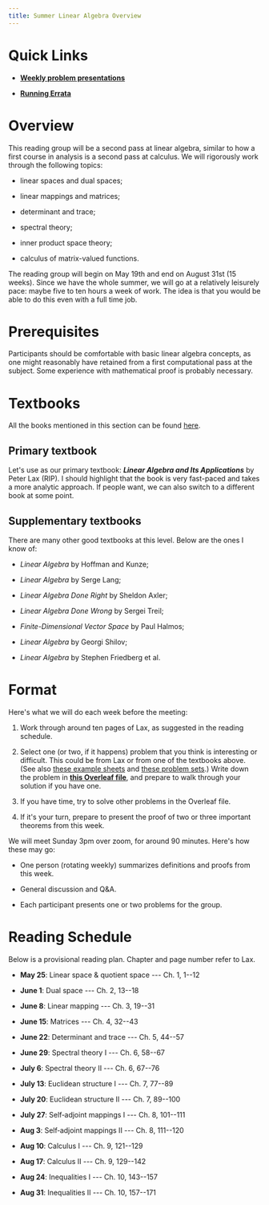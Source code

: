 ```yaml
---
title: Summer Linear Algebra Overview
---
```


# Quick Links

-   [**Weekly problem
    presentations**](https://www.overleaf.com/8251467867kkqxyvzcmndp#f019d2)

-   [**Running
    Errata**](https://www.overleaf.com/7498622626cjfdwmgbbcjq#7b94e3)

# Overview

This reading group will be a second pass at linear algebra, similar to
how a first course in analysis is a second pass at calculus. We will
rigorously work through the following topics:

-   linear spaces and dual spaces;

-   linear mappings and matrices;

-   determinant and trace;

-   spectral theory;

-   inner product space theory;

-   calculus of matrix-valued functions.

The reading group will begin on May 19th and end on August 31st (15
weeks). Since we have the whole summer, we will go at a relatively
leisurely pace: maybe five to ten hours a week of work. The idea is that
you would be able to do this even with a full time job.

# Prerequisites

Participants should be comfortable with basic linear algebra concepts,
as one might reasonably have retained from a first computational pass at
the subject. Some experience with mathematical proof is probably
necessary.

# Textbooks

All the books mentioned in this section can be found
[here](https://drive.google.com/drive/folders/1chb49hv65hB8ZXcne0Ljfh3viO_SdOmW?usp=drive_link).

## Primary textbook

Let's use as our primary textbook: ***Linear Algebra and Its
Applications*** by Peter Lax (RIP). I should highlight that the book is
very fast-paced and takes a more analytic approach. If people want, we
can also switch to a different book at some point.

## Supplementary textbooks

There are many other good textbooks at this level. Below are the ones I
know of:

-   *Linear Algebra* by Hoffman and Kunze;

-   *Linear Algebra* by Serge Lang;

-   *Linear Algebra Done Right* by Sheldon Axler;

-   *Linear Algebra Done Wrong* by Sergei Treil;

-   *Finite-Dimensional Vector Space* by Paul Halmos;

-   *Linear Algebra* by Georgi Shilov;

-   *Linear Algebra* by Stephen Friedberg et al.

# Format

Here's what we will do each week before the meeting:

1.  Work through around ten pages of Lax, as suggested in the reading
    schedule.

2.  Select one (or two, if it happens) problem that you think is
    interesting or difficult. This could be from Lax or from one of the
    textbooks above. (See also [these example
    sheets](https://www.dpmms.cam.ac.uk/study/IB/LinearAlgebra/) and
    [these problem
    sets](https://ocw.mit.edu/courses/18-700-linear-algebra-fall-2013/pages/assignments/).)
    Write down the problem in [**this Overleaf
    file**](https://www.overleaf.com/8251467867kkqxyvzcmndp#f019d2), and
    prepare to walk through your solution if you have one.

3.  If you have time, try to solve other problems in the Overleaf file.

4.  If it's your turn, prepare to present the proof of two or three
    important theorems from this week.

We will meet Sunday 3pm over zoom, for around 90 minutes. Here's how
these may go:

-   One person (rotating weekly) summarizes definitions and proofs from
    this week.

-   General discussion and Q&A.

-   Each participant presents one or two problems for the group.

# Reading Schedule

Below is a provisional reading plan. Chapter and page number refer to
Lax.

-   **May 25**: Linear space & quotient space --- Ch. 1, 1--12

-   **June 1**: Dual space --- Ch. 2, 13--18

-   **June 8**: Linear mapping --- Ch. 3, 19--31

-   **June 15**: Matrices --- Ch. 4, 32--43

-   **June 22**: Determinant and trace --- Ch. 5, 44--57

-   **June 29**: Spectral theory I --- Ch. 6, 58--67

-   **July 6**: Spectral theory II --- Ch. 6, 67--76

-   **July 13**: Euclidean structure I --- Ch. 7, 77--89

-   **July 20**: Euclidean structure II --- Ch. 7, 89--100

-   **July 27**: Self‑adjoint mappings I --- Ch. 8, 101--111

-   **Aug 3**: Self‑adjoint mappings II --- Ch. 8, 111--120

-   **Aug 10**: Calculus I --- Ch. 9, 121--129

-   **Aug 17**: Calculus II --- Ch. 9, 129--142

-   **Aug 24**: Inequalities I --- Ch. 10, 143--157

-   **Aug 31**: Inequalities II --- Ch. 10, 157--171
